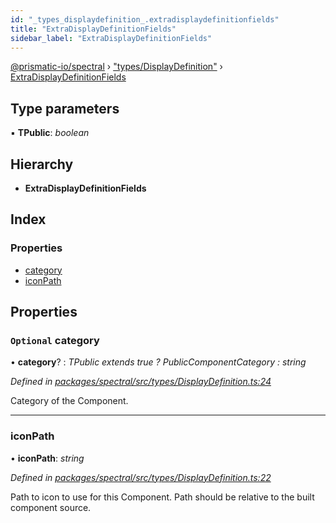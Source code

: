 ```yaml
---
id: "_types_displaydefinition_.extradisplaydefinitionfields"
title: "ExtraDisplayDefinitionFields"
sidebar_label: "ExtraDisplayDefinitionFields"
---
```


[@prismatic-io/spectral](../index.md) › ["types/DisplayDefinition"](../modules/_types_displaydefinition_.md) › [ExtraDisplayDefinitionFields](_types_displaydefinition_.extradisplaydefinitionfields.md)

## Type parameters

▪ **TPublic**: *boolean*

## Hierarchy

* **ExtraDisplayDefinitionFields**

## Index

### Properties

* [category](_types_displaydefinition_.extradisplaydefinitionfields.md#optional-category)
* [iconPath](_types_displaydefinition_.extradisplaydefinitionfields.md#iconpath)

## Properties

### `Optional` category

• **category**? : *TPublic extends true ? PublicComponentCategory : string*

*Defined in [packages/spectral/src/types/DisplayDefinition.ts:24](https://github.com/prismatic-io/spectral/blob/v8.1.0/packages/spectral/src/types/DisplayDefinition.ts#L24)*

Category of the Component.

___

###  iconPath

• **iconPath**: *string*

*Defined in [packages/spectral/src/types/DisplayDefinition.ts:22](https://github.com/prismatic-io/spectral/blob/v8.1.0/packages/spectral/src/types/DisplayDefinition.ts#L22)*

Path to icon to use for this Component. Path should be relative to the built component source.

